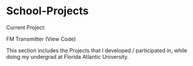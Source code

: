 # School-Projects

Current Project:

FM Transmitter (View Code)

This section includes the Projects that I developed / participated in, while doing my undergrad at Florida Atlantic University.

